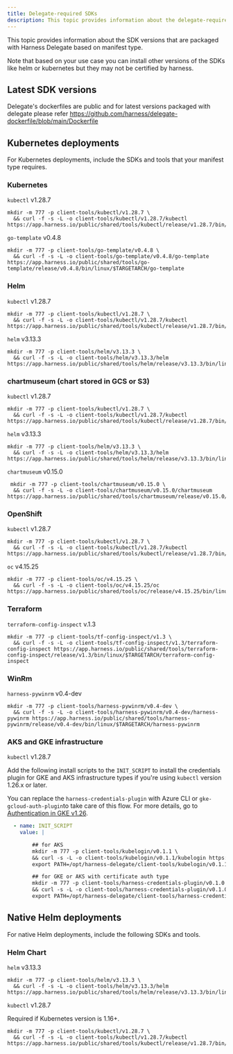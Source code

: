 ```yaml
---
title: Delegate-required SDKs
description: This topic provides information about the delegate-required development kits and libraries. These resources are listed by manifest type.
---
```


This topic provides information about the SDK versions that are packaged with Harness Delegate based on manifest type.

Note that based on your use case you can install other versions of the SDKs like helm or kubernetes but they may not be certified by harness.

## Latest SDK versions
Delegate's dockerfiles are public and for latest versions packaged with delegate please refer https://github.com/harness/delegate-dockerfile/blob/main/Dockerfile

## Kubernetes deployments

For Kubernetes deployments, include the SDKs and tools that your manifest type requires.

### Kubernetes

`kubectl` v1.28.7

```
mkdir -m 777 -p client-tools/kubectl/v1.28.7 \
  && curl -f -s -L -o client-tools/kubectl/v1.28.7/kubectl https://app.harness.io/public/shared/tools/kubectl/release/v1.28.7/bin/linux/$TARGETARCH/kubectl
```

`go-template` v0.4.8

```
mkdir -m 777 -p client-tools/go-template/v0.4.8 \
  && curl -f -s -L -o client-tools/go-template/v0.4.8/go-template https://app.harness.io/public/shared/tools/go-template/release/v0.4.8/bin/linux/$TARGETARCH/go-template
```

### Helm

`kubectl` v1.28.7

```
mkdir -m 777 -p client-tools/kubectl/v1.28.7 \
  && curl -f -s -L -o client-tools/kubectl/v1.28.7/kubectl https://app.harness.io/public/shared/tools/kubectl/release/v1.28.7/bin/linux/$TARGETARCH/kubectl
```

`helm` v3.13.3

```
mkdir -m 777 -p client-tools/helm/v3.13.3 \
  && curl -f -s -L -o client-tools/helm/v3.13.3/helm https://app.harness.io/public/shared/tools/helm/release/v3.13.3/bin/linux/$TARGETARCH/helm
```

### chartmuseum (chart stored in GCS or S3)

`kubectl` v1.28.7

```
mkdir -m 777 -p client-tools/kubectl/v1.28.7 \
  && curl -f -s -L -o client-tools/kubectl/v1.28.7/kubectl https://app.harness.io/public/shared/tools/kubectl/release/v1.28.7/bin/linux/$TARGETARCH/kubectl
```

`helm` v3.13.3

```
mkdir -m 777 -p client-tools/helm/v3.13.3 \
  && curl -f -s -L -o client-tools/helm/v3.13.3/helm https://app.harness.io/public/shared/tools/helm/release/v3.13.3/bin/linux/$TARGETARCH/helm
```

`chartmuseum` v0.15.0

```
 mkdir -m 777 -p client-tools/chartmuseum/v0.15.0 \
  && curl -f -s -L -o client-tools/chartmuseum/v0.15.0/chartmuseum https://app.harness.io/public/shared/tools/chartmuseum/release/v0.15.0/bin/linux/$TARGETARCH/chartmuseum
```

### OpenShift

`kubectl` v1.28.7

```
mkdir -m 777 -p client-tools/kubectl/v1.28.7 \
  && curl -f -s -L -o client-tools/kubectl/v1.28.7/kubectl https://app.harness.io/public/shared/tools/kubectl/release/v1.28.7/bin/linux/$TARGETARCH/kubectl
```

`oc` v4.15.25

```
mkdir -m 777 -p client-tools/oc/v4.15.25 \
  && curl -f -s -L -o client-tools/oc/v4.15.25/oc https://app.harness.io/public/shared/tools/oc/release/v4.15.25/bin/linux/$TARGETARCH/oc
```

### Terraform

`terraform-config-inspect` v.1.3

```
mkdir -m 777 -p client-tools/tf-config-inspect/v1.3 \
  && curl -f -s -L -o client-tools/tf-config-inspect/v1.3/terraform-config-inspect https://app.harness.io/public/shared/tools/terraform-config-inspect/release/v1.3/bin/linux/$TARGETARCH/terraform-config-inspect
```


### WinRm

`harness-pywinrm` v0.4-dev

```
mkdir -m 777 -p client-tools/harness-pywinrm/v0.4-dev \
  && curl -f -s -L -o client-tools/harness-pywinrm/v0.4-dev/harness-pywinrm https://app.harness.io/public/shared/tools/harness-pywinrm/release/v0.4-dev/bin/linux/$TARGETARCH/harness-pywinrm
```

### AKS and GKE infrastructure

`kubectl` v1.28.7

Add the following install scripts to the `INIT_SCRIPT` to install the credentials plugin for GKE and AKS infrastructure types if you're using `kubectl` version 1.26.x or later.

You can replace the `harness-credentials-plugin` with Azure CLI or `gke-gcloud-auth-plugin`to take care of this flow. For more details, go to [Authentication in GKE v1.26](https://cloud.google.com/blog/products/containers-kubernetes/kubectl-auth-changes-in-gke).

```yaml
  - name: INIT_SCRIPT
    value: |

        ## for AKS
        mkdir -m 777 -p client-tools/kubelogin/v0.1.1 \
        && curl -s -L -o client-tools/kubelogin/v0.1.1/kubelogin https://app.harness.io/public/shared/tools/kubelogin/release/v0.1.1/bin/linux/amd64/kubelogin
        export PATH=/opt/harness-delegate/client-tools/kubelogin/v0.1.1/:$PATH

        ## for GKE or AKS with certificate auth type
        mkdir -m 777 -p client-tools/harness-credentials-plugin/v0.1.0 \
        && curl -s -L -o client-tools/harness-credentials-plugin/v0.1.0/harness-credentials-plugin https://app.harness.io/public/shared/tools/harness-credentials-plugin/release/v0.1.0/bin/linux/amd64/harness-credentials-plugin 
        export PATH=/opt/harness-delegate/client-tools/harness-credentials-plugin/v0.1.0/:$PATH
```

## Native Helm deployments

For native Helm deployments, include the following SDKs and tools.

### Helm Chart

`helm` v3.13.3

```
mkdir -m 777 -p client-tools/helm/v3.13.3 \
  && curl -f -s -L -o client-tools/helm/v3.13.3/helm https://app.harness.io/public/shared/tools/helm/release/v3.13.3/bin/linux/$TARGETARCH/helm
```

`kubectl` v1.28.7

Required if Kubernetes version is 1.16+.

```
mkdir -m 777 -p client-tools/kubectl/v1.28.7 \
  && curl -f -s -L -o client-tools/kubectl/v1.28.7/kubectl https://app.harness.io/public/shared/tools/kubectl/release/v1.28.7/bin/linux/$TARGETARCH/kubectl
```
